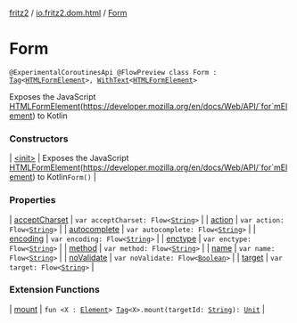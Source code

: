 [fritz2](../../index.md) / [io.fritz2.dom.html](../index.md) / [Form](./index.md)

# Form

`@ExperimentalCoroutinesApi @FlowPreview class Form : `[`Tag`](../../io.fritz2.dom/-tag/index.md)`<`[`HTMLFormElement`](https://kotlinlang.org/api/latest/jvm/stdlib/org.w3c.dom/-h-t-m-l-form-element/index.html)`>, `[`WithText`](../../io.fritz2.dom/-with-text/index.md)`<`[`HTMLFormElement`](https://kotlinlang.org/api/latest/jvm/stdlib/org.w3c.dom/-h-t-m-l-form-element/index.html)`>`

Exposes the JavaScript [HTMLFormElement](https://kotlinlang.org/api/latest/jvm/stdlib/org.w3c.dom/-h-t-m-l-form-element/index.html)(https://developer.mozilla.org/en/docs/Web/API/`for`mElement) to Kotlin

### Constructors

| [&lt;init&gt;](-init-.md) | Exposes the JavaScript [HTMLFormElement](https://kotlinlang.org/api/latest/jvm/stdlib/org.w3c.dom/-h-t-m-l-form-element/index.html)(https://developer.mozilla.org/en/docs/Web/API/`for`mElement) to Kotlin`Form()` |

### Properties

| [acceptCharset](accept-charset.md) | `var acceptCharset: Flow<`[`String`](https://kotlinlang.org/api/latest/jvm/stdlib/kotlin/-string/index.html)`>` |
| [action](action.md) | `var action: Flow<`[`String`](https://kotlinlang.org/api/latest/jvm/stdlib/kotlin/-string/index.html)`>` |
| [autocomplete](autocomplete.md) | `var autocomplete: Flow<`[`String`](https://kotlinlang.org/api/latest/jvm/stdlib/kotlin/-string/index.html)`>` |
| [encoding](encoding.md) | `var encoding: Flow<`[`String`](https://kotlinlang.org/api/latest/jvm/stdlib/kotlin/-string/index.html)`>` |
| [enctype](enctype.md) | `var enctype: Flow<`[`String`](https://kotlinlang.org/api/latest/jvm/stdlib/kotlin/-string/index.html)`>` |
| [method](method.md) | `var method: Flow<`[`String`](https://kotlinlang.org/api/latest/jvm/stdlib/kotlin/-string/index.html)`>` |
| [name](name.md) | `var name: Flow<`[`String`](https://kotlinlang.org/api/latest/jvm/stdlib/kotlin/-string/index.html)`>` |
| [noValidate](no-validate.md) | `var noValidate: Flow<`[`Boolean`](https://kotlinlang.org/api/latest/jvm/stdlib/kotlin/-boolean/index.html)`>` |
| [target](target.md) | `var target: Flow<`[`String`](https://kotlinlang.org/api/latest/jvm/stdlib/kotlin/-string/index.html)`>` |

### Extension Functions

| [mount](../../io.fritz2.dom/mount.md) | `fun <X : `[`Element`](https://kotlinlang.org/api/latest/jvm/stdlib/org.w3c.dom/-element/index.html)`> `[`Tag`](../../io.fritz2.dom/-tag/index.md)`<X>.mount(targetId: `[`String`](https://kotlinlang.org/api/latest/jvm/stdlib/kotlin/-string/index.html)`): `[`Unit`](https://kotlinlang.org/api/latest/jvm/stdlib/kotlin/-unit/index.html) |

